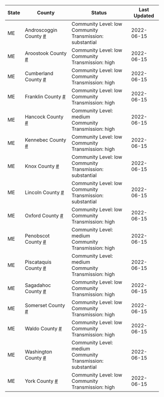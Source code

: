 State | County | Status | Last Updated
--- | --- | --- | --- 
ME | Androscoggin County <a href="#androscoggin_county">#</a> | <a name="androscoggin_county"></a>Community Level: low<br/>Community Transmission: substantial | 2022-06-15
ME | Aroostook County <a href="#aroostook_county">#</a> | <a name="aroostook_county"></a>Community Level: low<br/>Community Transmission: high | 2022-06-15
ME | Cumberland County <a href="#cumberland_county">#</a> | <a name="cumberland_county"></a>Community Level: low<br/>Community Transmission: high | 2022-06-15
ME | Franklin County <a href="#franklin_county">#</a> | <a name="franklin_county"></a>Community Level: low<br/>Community Transmission: high | 2022-06-15
ME | Hancock County <a href="#hancock_county">#</a> | <a name="hancock_county"></a>Community Level: medium<br/>Community Transmission: high | 2022-06-15
ME | Kennebec County <a href="#kennebec_county">#</a> | <a name="kennebec_county"></a>Community Level: low<br/>Community Transmission: high | 2022-06-15
ME | Knox County <a href="#knox_county">#</a> | <a name="knox_county"></a>Community Level: low<br/>Community Transmission: substantial | 2022-06-15
ME | Lincoln County <a href="#lincoln_county">#</a> | <a name="lincoln_county"></a>Community Level: low<br/>Community Transmission: substantial | 2022-06-15
ME | Oxford County <a href="#oxford_county">#</a> | <a name="oxford_county"></a>Community Level: low<br/>Community Transmission: high | 2022-06-15
ME | Penobscot County <a href="#penobscot_county">#</a> | <a name="penobscot_county"></a>Community Level: medium<br/>Community Transmission: high | 2022-06-15
ME | Piscataquis County <a href="#piscataquis_county">#</a> | <a name="piscataquis_county"></a>Community Level: medium<br/>Community Transmission: high | 2022-06-15
ME | Sagadahoc County <a href="#sagadahoc_county">#</a> | <a name="sagadahoc_county"></a>Community Level: low<br/>Community Transmission: high | 2022-06-15
ME | Somerset County <a href="#somerset_county">#</a> | <a name="somerset_county"></a>Community Level: low<br/>Community Transmission: high | 2022-06-15
ME | Waldo County <a href="#waldo_county">#</a> | <a name="waldo_county"></a>Community Level: low<br/>Community Transmission: high | 2022-06-15
ME | Washington County <a href="#washington_county">#</a> | <a name="washington_county"></a>Community Level: medium<br/>Community Transmission: substantial | 2022-06-15
ME | York County <a href="#york_county">#</a> | <a name="york_county"></a>Community Level: low<br/>Community Transmission: high | 2022-06-15
